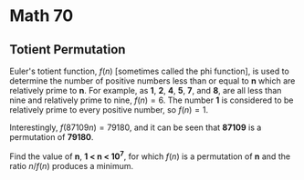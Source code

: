# Math 70

## Totient Permutation

Euler's totient function, $f(n)$ [sometimes called the phi function], is used to determine the number of positive numbers less than or equal to **n** which are relatively prime to **n**. For example, as **1**, **2**, **4**, **5**, **7**, and **8**, are all less than nine and relatively prime to nine, $f(n) = 6$.
The number **1** is considered to be relatively prime to every positive number, so $f(n) = 1$.

Interestingly, $f(87109n) = 79180$, and it can be seen that **87109** is a permutation of **79180**.

Find the value of **n**, **1 < n < 10<sup>7</sup>**, for which $f(n)$ is a permutation of **n** and the ratio $n/f(n)$ produces a minimum.

